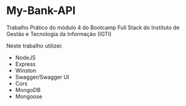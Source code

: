 # My-Bank-API

Trabalho Prático do módulo 4 do Bootcamp Full Stack do Instituto de Gestão e Tecnologia da Informação (IGTI)

Neste trabalho utilizei:

* NodeJS
* Express
* Winston
* Swagger/Swagger UI
* Cors
* MongoDB
* Mongoose
